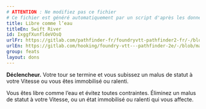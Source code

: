```yaml
---
# ATTENTION : Ne modifiez pas ce fichier
# Ce fichier est généré automatiquement par un script d'après les données du module Foundry VTT officiel et de sa traduction
title: Libre comme l’eau
titleEn: Swift River
id: IxggfXunfldeVOsQ
urlFr: https://gitlab.com/pathfinder-fr/foundryvtt-pathfinder2-fr/-/blob/master/data/feats/IxggfXunfldeVOsQ.htm
urlEn: https://gitlab.com/hooking/foundry-vtt---pathfinder-2e/-/blob/master/packs/data/feats.db/swift-river.json
group: feats
layout: dons
---
```

**Déclencheur.** Votre tour se termine et vous subissez un malus de statut à votre Vitesse ou vous êtes immobilisé ou ralenti.

Vous êtes libre comme l’eau et évitez toutes contraintes. Éliminez un malus de statut à votre Vitesse, ou un état immobilisé ou ralenti qui vous affecte.


